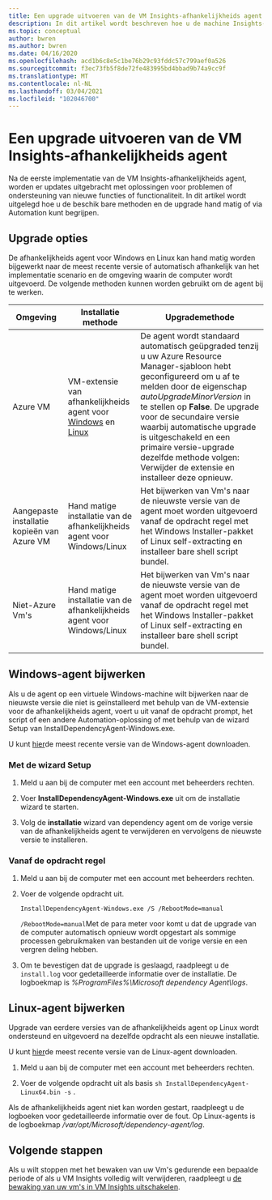 ```yaml
---
title: Een upgrade uitvoeren van de VM Insights-afhankelijkheids agent
description: In dit artikel wordt beschreven hoe u de machine Insights-afhankelijkheids agent bijwerkt met behulp van de opdracht regel, de installatie wizard en andere methoden.
ms.topic: conceptual
author: bwren
ms.author: bwren
ms.date: 04/16/2020
ms.openlocfilehash: acd1b6c8e5c1be76b29c93fddc57c799aef0a526
ms.sourcegitcommit: f3ec73fb5f8de72fe483995bd4bbad9b74a9cc9f
ms.translationtype: MT
ms.contentlocale: nl-NL
ms.lasthandoff: 03/04/2021
ms.locfileid: "102046700"
---
```

# <a name="how-to-upgrade-the-vm-insights-dependency-agent"></a>Een upgrade uitvoeren van de VM Insights-afhankelijkheids agent

Na de eerste implementatie van de VM Insights-afhankelijkheids agent, worden er updates uitgebracht met oplossingen voor problemen of ondersteuning van nieuwe functies of functionaliteit.  In dit artikel wordt uitgelegd hoe u de beschik bare methoden en de upgrade hand matig of via Automation kunt begrijpen.

## <a name="upgrade-options"></a>Upgrade opties 

De afhankelijkheids agent voor Windows en Linux kan hand matig worden bijgewerkt naar de meest recente versie of automatisch afhankelijk van het implementatie scenario en de omgeving waarin de computer wordt uitgevoerd. De volgende methoden kunnen worden gebruikt om de agent bij te werken.

|Omgeving |Installatie methode |Upgrademethode |
|------------|--------------------|---------------|
|Azure VM | VM-extensie van afhankelijkheids agent voor [Windows](../../virtual-machines/extensions/agent-dependency-windows.md) en [Linux](../../virtual-machines/extensions/agent-dependency-linux.md) | De agent wordt standaard automatisch geüpgraded tenzij u uw Azure Resource Manager-sjabloon hebt geconfigureerd om u af te melden door de eigenschap *autoUpgradeMinorVersion* in te stellen op **False**. De upgrade voor de secundaire versie waarbij automatische upgrade is uitgeschakeld en een primaire versie-upgrade dezelfde methode volgen: Verwijder de extensie en installeer deze opnieuw. |
| Aangepaste installatie kopieën van Azure VM | Hand matige installatie van de afhankelijkheids agent voor Windows/Linux | Het bijwerken van Vm's naar de nieuwste versie van de agent moet worden uitgevoerd vanaf de opdracht regel met het Windows Installer-pakket of Linux self-extracting en installeer bare shell script bundel.|
| Niet-Azure Vm's | Hand matige installatie van de afhankelijkheids agent voor Windows/Linux | Het bijwerken van Vm's naar de nieuwste versie van de agent moet worden uitgevoerd vanaf de opdracht regel met het Windows Installer-pakket of Linux self-extracting en installeer bare shell script bundel. |

## <a name="upgrade-windows-agent"></a>Windows-agent bijwerken 

Als u de agent op een virtuele Windows-machine wilt bijwerken naar de nieuwste versie die niet is geïnstalleerd met behulp van de VM-extensie voor de afhankelijkheids agent, voert u uit vanaf de opdracht prompt, het script of een andere Automation-oplossing of met behulp van de wizard Setup van InstallDependencyAgent-Windows.exe.  

U kunt [hier](https://aka.ms/dependencyagentwindows)de meest recente versie van de Windows-agent downloaden.

### <a name="using-the-setup-wizard"></a>Met de wizard Setup

1. Meld u aan bij de computer met een account met beheerders rechten.

2. Voer **InstallDependencyAgent-Windows.exe** uit om de installatie wizard te starten.
   
3. Volg de **installatie** wizard van dependency agent om de vorige versie van de afhankelijkheids agent te verwijderen en vervolgens de nieuwste versie te installeren.


### <a name="from-the-command-line"></a>Vanaf de opdracht regel

1. Meld u aan bij de computer met een account met beheerders rechten.

2. Voer de volgende opdracht uit.

    ```dos
    InstallDependencyAgent-Windows.exe /S /RebootMode=manual
    ```

    `/RebootMode=manual`Met de para meter voor komt u dat de upgrade van de computer automatisch opnieuw wordt opgestart als sommige processen gebruikmaken van bestanden uit de vorige versie en een vergren deling hebben. 

3. Om te bevestigen dat de upgrade is geslaagd, raadpleegt u de `install.log` voor gedetailleerde informatie over de installatie. De logboekmap is *%ProgramFiles%\Microsoft dependency Agent\logs*.

## <a name="upgrade-linux-agent"></a>Linux-agent bijwerken 

Upgrade van eerdere versies van de afhankelijkheids agent op Linux wordt ondersteund en uitgevoerd na dezelfde opdracht als een nieuwe installatie.

U kunt [hier](https://aka.ms/dependencyagentlinux)de meest recente versie van de Linux-agent downloaden.

1. Meld u aan bij de computer met een account met beheerders rechten.

2. Voer de volgende opdracht uit als basis `sh InstallDependencyAgent-Linux64.bin -s` . 

Als de afhankelijkheids agent niet kan worden gestart, raadpleegt u de logboeken voor gedetailleerde informatie over de fout. Op Linux-agents is de logboekmap */var/opt/Microsoft/dependency-agent/log*. 

## <a name="next-steps"></a>Volgende stappen

Als u wilt stoppen met het bewaken van uw Vm's gedurende een bepaalde periode of als u VM Insights volledig wilt verwijderen, raadpleegt u [de bewaking van uw vm's in VM Insights uitschakelen](../vm/vminsights-optout.md).
